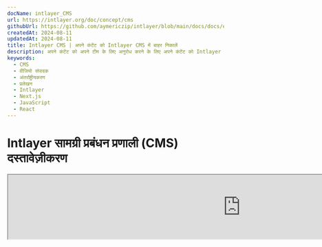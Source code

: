 ```yaml
---
docName: intlayer_CMS
url: https://intlayer.org/doc/concept/cms
githubUrl: https://github.com/aymericzip/intlayer/blob/main/docs/docs/en/intlayer_CMS.md
createdAt: 2024-08-11
updatedAt: 2024-08-11
title: Intlayer CMS | अपने कंटेंट को Intlayer CMS में बाहर निकालें
description: अपने कंटेंट को अपने टीम के लिए अनुरोध करने के लिए अपने कंटेंट को Intlayer CMS में बाहर निकालें।
keywords:
  - CMS
  - वीजियो संपादक
  - अंतर्राष्ट्रीयकरण
  - प्रलेखन
  - Intlayer
  - Next.js
  - JavaScript
  - React
---
```


# Intlayer सामग्री प्रबंधन प्रणाली (CMS) दस्तावेज़ीकरण

<iframe title="Visual Editor + CMS for Your Web App: Intlayer Explained" class="m-auto aspect-[16/9] w-full overflow-hidden rounded-lg border-0" allow="autoplay; gyroscope;" loading="lazy" width="1080" height="auto" src="https://www.youtube.com/embed/UDDTnirwi_4?autoplay=0&amp;origin=http://intlayer.org&amp;controls=0&amp;rel=1"/>

Intlayer CMS एक ऐसा एप्लिकेशन है जो आपको Intlayer प्रोजेक्ट की सामग्री को बाहरी रूप से प्रबंधित करने की अनुमति देता है।

इसके लिए, Intlayer 'दूरस्थ शब्दकोशों' की अवधारणा प्रस्तुत करता है।

![Intlayer CMS इंटरफ़ेस](https://github.com/aymericzip/intlayer/blob/main/docs/assets/CMS.png)

## दूरस्थ शब्दकोशों को समझना

Intlayer 'स्थानीय' और 'दूरस्थ' शब्दकोशों के बीच अंतर करता है।

- एक 'स्थानीय' शब्दकोश वह शब्दकोश है जिसे आपके Intlayer प्रोजेक्ट में घोषित किया गया है। जैसे कि बटन की घोषणा फ़ाइल, या आपका नेविगेशन बार। इस मामले में आपकी सामग्री को बाहरी रूप से प्रबंधित करना समझ में नहीं आता क्योंकि यह सामग्री अक्सर बदलने वाली नहीं होती।

- एक 'दूरस्थ' शब्दकोश वह शब्दकोश है जिसे Intlayer CMS के माध्यम से प्रबंधित किया जाता है। यह आपकी टीम को सीधे आपकी वेबसाइट पर सामग्री प्रबंधित करने की अनुमति देने के लिए उपयोगी हो सकता है, और साथ ही A/B परीक्षण सुविधाओं और SEO स्वचालित अनुकूलन का उपयोग करने का लक्ष्य रखता है।

## दृश्य संपादक बनाम CMS

[Intlayer Visual](https://github.com/aymericzip/intlayer/blob/main/docs/docs/hi/intlayer_visual_editor.md) संपादक एक उपकरण है जो आपको स्थानीय शब्दकोशों के लिए एक दृश्य संपादक में अपनी सामग्री प्रबंधित करने की अनुमति देता है। एक बार परिवर्तन करने के बाद, सामग्री को कोड-बेस में प्रतिस्थापित कर दिया जाएगा। इसका मतलब है कि एप्लिकेशन को फिर से बनाया जाएगा और नए सामग्री को प्रदर्शित करने के लिए पृष्ठ को पुनः लोड किया जाएगा।

इसके विपरीत, Intlayer CMS एक उपकरण है जो आपको दूरस्थ शब्दकोशों के लिए एक दृश्य संपादक में अपनी सामग्री प्रबंधित करने की अनुमति देता है। एक बार परिवर्तन करने के बाद, सामग्री आपके कोड-बेस को प्रभावित **नहीं** करेगी। और वेबसाइट स्वचालित रूप से बदली गई सामग्री प्रदर्शित करेगी।

## एकीकरण

पैकेज को स्थापित करने के तरीके पर अधिक विवरण के लिए, नीचे दिए गए संबंधित अनुभाग को देखें:

### Next.js के साथ एकीकरण

Next.js के साथ एकीकरण के लिए, [सेटअप गाइड](https://github.com/aymericzip/intlayer/blob/main/docs/docs/hi/intlayer_with_nextjs_15.md) देखें।

### Create React App के साथ एकीकरण

Create React App के साथ एकीकरण के लिए, [सेटअप गाइड](https://github.com/aymericzip/intlayer/blob/main/docs/docs/hi/intlayer_with_create_react_app.md) देखें।

### Vite + React के साथ एकीकरण

Vite + React के साथ एकीकरण के लिए, [सेटअप गाइड](https://github.com/aymericzip/intlayer/blob/main/docs/docs/hi/intlayer_with_vite+react.md) देखें।

## कॉन्फ़िगरेशन

अपने Intlayer कॉन्फ़िगरेशन फ़ाइल में, आप CMS सेटिंग्स को अनुकूलित कर सकते हैं:

```typescript fileName="intlayer.config.ts" codeFormat="typescript"
import type { IntlayerConfig } from "intlayer";

const config: IntlayerConfig = {
  // ... अन्य कॉन्फ़िगरेशन सेटिंग्स
  editor: {
    /**
     * आवश्यक
     *
     * एप्लिकेशन का URL।
     * यह वह URL है जिसे दृश्य संपादक लक्षित करता है।
     */
    applicationURL: process.env.INTLAYER_APPLICATION_URL,

    /**
     * आवश्यक
     *
     * संपादक को सक्षम करने के लिए क्लाइंट आईडी और क्लाइंट सीक्रेट आवश्यक हैं।
     * वे उस उपयोगकर्ता की पहचान करने की अनुमति देते हैं जो सामग्री संपादित कर रहा है।
     * इन्हें Intlayer डैशबोर्ड - प्रोजेक्ट्स (https://intlayer.org/dashboard/projects) में एक नया क्लाइंट बनाकर प्राप्त किया जा सकता है।
     * clientId: process.env.INTLAYER_CLIENT_ID,
     * clientSecret: process.env.INTLAYER_CLIENT_SECRET,
     */
    clientId: process.env.INTLAYER_CLIENT_ID,
    clientSecret: process.env.INTLAYER_CLIENT_SECRET,

    /**
     * वैकल्पिक
     *
     * यदि आप Intlayer CMS को स्वयं होस्ट कर रहे हैं, तो आप CMS का URL सेट कर सकते हैं।
     *
     * Intlayer CMS का URL।
     * डिफ़ॉल्ट रूप से, यह https://intlayer.org पर सेट है।
     */
    cmsURL: process.env.INTLAYER_CMS_URL,

    /**
     * वैकल्पिक
     *
     * यदि आप Intlayer CMS को स्वयं होस्ट कर रहे हैं, तो आप बैकएंड का URL सेट कर सकते हैं।
     *
     * Intlayer CMS का URL।
     * डिफ़ॉल्ट रूप से, यह https://back.intlayer.org पर सेट है।
     */
    backendURL: process.env.INTLAYER_BACKEND_URL,
  },
};

export default config;
```

```javascript fileName="intlayer.config.mjs" codeFormat="esm"
/** @type {import('intlayer').IntlayerConfig} */
const config = {
  // ... अन्य कॉन्फ़िगरेशन सेटिंग्स
  editor: {
    /**
     * आवश्यक
     *
     * एप्लिकेशन का URL।
     * यह वह URL है जिसे दृश्य संपादक लक्षित करता है।
     */
    applicationURL: process.env.INTLAYER_APPLICATION_URL,

    /**
     * आवश्यक
     *
     * संपादक को सक्षम करने के लिए क्लाइंट आईडी और क्लाइंट सीक्रेट आवश्यक हैं।
     * वे उस उपयोगकर्ता की पहचान करने की अनुमति देते हैं जो सामग्री संपादित कर रहा है।
     * इन्हें Intlayer डैशबोर्ड - प्रोजेक्ट्स (https://intlayer.org/dashboard/projects) में एक नया क्लाइंट बनाकर प्राप्त किया जा सकता है।
     * clientId: process.env.INTLAYER_CLIENT_ID,
     * clientSecret: process.env.INTLAYER_CLIENT_SECRET,
     */
    clientId: process.env.INTLAYER_CLIENT_ID,
    clientSecret: process.env.INTLAYER_CLIENT_SECRET,

    /**
     * वैकल्पिक
     *
     * यदि आप Intlayer CMS को स्वयं होस्ट कर रहे हैं, तो आप CMS का URL सेट कर सकते हैं।
     *
     * Intlayer CMS का URL।
     * डिफ़ॉल्ट रूप से, यह https://intlayer.org पर सेट है।
     */
    cmsURL: process.env.INTLAYER_CMS_URL,

    /**
     * वैकल्पिक
     *
     * यदि आप Intlayer CMS को स्वयं होस्ट कर रहे हैं, तो आप बैकएंड का URL सेट कर सकते हैं।
     *
     * Intlayer CMS का URL।
     * डिफ़ॉल्ट रूप से, यह https://back.intlayer.org पर सेट है।
     */
    backendURL: process.env.INTLAYER_BACKEND_URL,
  },
};

export default config;
```

```javascript fileName="intlayer.config.cjs" codeFormat="commonjs"
/** @type {import('intlayer').IntlayerConfig} */
const config = {
  // ... अन्य कॉन्फ़िगरेशन सेटिंग्स
  editor: {
    /**
     * आवश्यक
     *
     * एप्लिकेशन का URL।
     * यह वह URL है जिसे दृश्य संपादक लक्षित करता है।
     */
    applicationURL: process.env.INTLAYER_APPLICATION_URL,

    /**
     * आवश्यक
     *
     * संपादक को सक्षम करने के लिए क्लाइंट आईडी और क्लाइंट सीक्रेट आवश्यक हैं।
     * वे उस उपयोगकर्ता की पहचान करने की अनुमति देते हैं जो सामग्री संपादित कर रहा है।
     * इन्हें Intlayer डैशबोर्ड - प्रोजेक्ट्स (https://intlayer.org/dashboard/projects) में एक नया क्लाइंट बनाकर प्राप्त किया जा सकता है।
     * clientId: process.env.INTLAYER_CLIENT_ID,
     * clientSecret: process.env.INTLAYER_CLIENT_SECRET,
     */
    clientId: process.env.INTLAYER_CLIENT_ID,
    clientSecret: process.env.INTLAYER_CLIENT_SECRET,

    /**
     * वैकल्पिक
     *
     * यदि आप Intlayer CMS को स्वयं होस्ट कर रहे हैं, तो आप CMS का URL सेट कर सकते हैं।
     *
     * Intlayer CMS का URL।
     * डिफ़ॉल्ट रूप से, यह https://intlayer.org पर सेट है।
     */
    cmsURL: process.env.INTLAYER_CMS_URL,

    /**
     * वैकल्पिक
     *
     * यदि आप Intlayer CMS को स्वयं होस्ट कर रहे हैं, तो आप बैकएंड का URL सेट कर सकते हैं।
     *
     * Intlayer CMS का URL।
     * डिफ़ॉल्ट रूप से, यह https://back.intlayer.org पर सेट है।
     */
    backendURL: process.env.INTLAYER_BACKEND_URL,
  },
};

module.exports = config;
```

> यदि आपके पास क्लाइंट आईडी और क्लाइंट सीक्रेट नहीं है, तो आप [Intlayer डैशबोर्ड - प्रोजेक्ट्स](https://intlayer.org/dashboard/projects) में एक नया क्लाइंट बनाकर इन्हें प्राप्त कर सकते हैं।

> सभी उपलब्ध पैरामीटर देखने के लिए, [कॉन्फ़िगरेशन दस्तावेज़ीकरण](https://github.com/aymericzip/intlayer/blob/main/docs/docs/hi/configuration.md) देखें।

## CMS का उपयोग करना

### अपनी कॉन्फ़िगरेशन अपलोड करें

Intlayer CMS को कॉन्फ़िगर करने के लिए, आप [intlayer CLI](https://github.com/aymericzip/intlayer/tree/main/docs/hi/intlayer_cli.md) कमांड्स का उपयोग कर सकते हैं।

```bash
npx intlayer config push
```

> यदि आप अपने `intlayer.config.ts` कॉन्फ़िगरेशन फ़ाइल में पर्यावरण वेरिएबल्स का उपयोग करते हैं, तो आप `--env` तर्क का उपयोग करके वांछित पर्यावरण निर्दिष्ट कर सकते हैं:

```bash
npx intlayer config push --env production
```

यह कमांड आपकी कॉन्फ़िगरेशन को Intlayer CMS पर अपलोड करता है।

### एक शब्दकोश अपलोड करें

अपने स्थानीय शब्दकोशों को दूरस्थ शब्दकोश में बदलने के लिए, आप [intlayer CLI](https://github.com/aymericzip/intlayer/tree/main/docs/hi/intlayer_cli.md) कमांड्स का उपयोग कर सकते हैं।

```bash
npx intlayer dictionary push -d my-first-dictionary-key
```

> यदि आप अपने `intlayer.config.ts` कॉन्फ़िगरेशन फ़ाइल में पर्यावरण वेरिएबल्स का उपयोग करते हैं, तो आप `--env` तर्क का उपयोग करके वांछित पर्यावरण निर्दिष्ट कर सकते हैं:

```bash
npx intlayer dictionary push -d my-first-dictionary-key --env production
```

यह कमांड आपकी प्रारंभिक सामग्री शब्दकोशों को अपलोड करता है, जिससे वे Intlayer प्लेटफ़ॉर्म के माध्यम से असिंक्रोनस फेचिंग और संपादन के लिए उपलब्ध हो जाते हैं।

### शब्दकोश संपादित करें

इसके बाद आप [Intlayer CMS](https://intlayer.org/dashboard/content) में अपने शब्दकोश को देख और प्रबंधित कर सकते हैं।

## हॉट रीलोडिंग

Intlayer CMS तब शब्दकोशों को हॉट रीलोड कर सकता है जब कोई परिवर्तन पता चलता है।

हॉट रीलोडिंग के बिना, नई सामग्री प्रदर्शित करने के लिए एप्लिकेशन का एक नया निर्माण आवश्यक होगा।

[`hotReload`](https://intlayer.org/doc/concept/configuration#editor-configuration) कॉन्फ़िगरेशन को सक्रिय करके, एप्लिकेशन स्वचालित रूप से अद्यतन सामग्री को प्रतिस्थापित करेगा जब इसे पता लगाया जाएगा।

```typescript fileName="intlayer.config.ts" codeFormat="typescript"
import type { IntlayerConfig } from "intlayer";

const config: IntlayerConfig = {
  // ... अन्य कॉन्फ़िगरेशन सेटिंग्स
  editor: {
    // ... अन्य कॉन्फ़िगरेशन सेटिंग्स

    /**
     * यह संकेत करता है कि क्या एप्लिकेशन को स्थानीय कॉन्फ़िगरेशन को हॉट रीलोड करना चाहिए जब कोई परिवर्तन पता चलता है।
     * उदाहरण के लिए, जब कोई नया शब्दकोश जोड़ा या अपडेट किया जाता है, तो एप्लिकेशन पृष्ठ में प्रदर्शित सामग्री को अपडेट करेगा।
     *
     * क्योंकि हॉट रीलोडिंग को सर्वर के साथ एक निरंतर कनेक्शन की आवश्यकता होती है, यह केवल `एंटरप्राइज़` योजना के ग्राहकों के लिए उपलब्ध है।
     *
     * डिफ़ॉल्ट: false
     */
    hotReload: true,
  },
};

export default config;
```

```javascript fileName="intlayer.config.mjs" codeFormat="esm"
/** @type {import('intlayer').IntlayerConfig} */
const config = {
  // ... अन्य कॉन्फ़िगरेशन सेटिंग्स
  editor: {
    // ... अन्य कॉन्फ़िगरेशन सेटिंग्स

    /**
     * यह संकेत करता है कि क्या एप्लिकेशन को स्थानीय कॉन्फ़िगरेशन को हॉट रीलोड करना चाहिए जब कोई परिवर्तन पता चलता है।
     * उदाहरण के लिए, जब कोई नया शब्दकोश जोड़ा या अपडेट किया जाता है, तो एप्लिकेशन पृष्ठ में प्रदर्शित सामग्री को अपडेट करेगा।
     *
     * क्योंकि हॉट रीलोडिंग को सर्वर के साथ एक निरंतर कनेक्शन की आवश्यकता होती है, यह केवल `एंटरप्राइज़` योजना के ग्राहकों के लिए उपलब्ध है।
     *
     * डिफ़ॉल्ट: false
     */
    hotReload: true,
  },
};

export default config;
```

```javascript fileName="intlayer.config.cjs" codeFormat="commonjs"
/** @type {import('intlayer').IntlayerConfig} */
const config = {
  // ... अन्य कॉन्फ़िगरेशन सेटिंग्स
  editor: {
    // ... अन्य कॉन्फ़िगरेशन सेटिंग्स

    /**
     * यह संकेत करता है कि क्या एप्लिकेशन को स्थानीय कॉन्फ़िगरेशन को हॉट रीलोड करना चाहिए जब कोई परिवर्तन पता चलता है।
     * उदाहरण के लिए, जब कोई नया शब्दकोश जोड़ा या अपडेट किया जाता है, तो एप्लिकेशन पृष्ठ में प्रदर्शित सामग्री को अपडेट करेगा।
     *
     * क्योंकि हॉट रीलोडिंग को सर्वर के साथ एक निरंतर कनेक्शन की आवश्यकता होती है, यह केवल `एंटरप्राइज़` योजना के ग्राहकों के लिए उपलब्ध है।
     *
     * डिफ़ॉल्ट: false
     */
    hotReload: true,
  },
};

module.exports = config;
```

हॉट रीलोडिंग सामग्री को सर्वर और क्लाइंट दोनों पक्षों पर प्रतिस्थापित करता है।

- सर्वर पक्ष पर, आपको यह सुनिश्चित करना चाहिए कि एप्लिकेशन प्रक्रिया को `.intlayer/dictionaries` निर्देशिका में लिखने की अनुमति है।
- क्लाइंट पक्ष पर, हॉट रीलोडिंग एप्लिकेशन को ब्राउज़र में सामग्री को हॉट रीलोड करने की अनुमति देता है, बिना पृष्ठ को पुनः लोड करने की आवश्यकता के। हालांकि, यह सुविधा केवल क्लाइंट्स घटकों के लिए उपलब्ध है।

> क्योंकि हॉट रीलोडिंग को सर्वर के साथ एक निरंतर कनेक्शन की आवश्यकता होती है, यह केवल `एंटरप्राइज़` योजना के ग्राहकों के लिए उपलब्ध है।

## डिबग

यदि आपको CMS के साथ कोई समस्या आती है, तो निम्नलिखित की जांच करें:

- एप्लिकेशन चल रहा है।

- आपके Intlayer कॉन्फ़िगरेशन फ़ाइल में [`editor`](https://intlayer.org/doc/concept/configuration#editor-configuration) कॉन्फ़िगरेशन सही ढंग से सेट हैं।

  - आवश्यक फ़ील्ड:
    - एप्लिकेशन URL को संपादक कॉन्फ़िगरेशन (`applicationURL`) में सेट किए गए URL से मेल खाना चाहिए।
    - CMS URL

- सुनिश्चित करें कि प्रोजेक्ट कॉन्फ़िगरेशन को Intlayer CMS पर अपलोड किया गया है।

- दृश्य संपादक आपकी वेबसाइट को प्रदर्शित करने के लिए एक iframe का उपयोग करता है। सुनिश्चित करें कि आपकी वेबसाइट की सामग्री सुरक्षा नीति (CSP) CMS URL को `frame-ancestors` के रूप में अनुमति देती है ('https://intlayer.org' डिफ़ॉल्ट रूप से)। किसी भी त्रुटि के लिए संपादक कंसोल की जांच करें।
